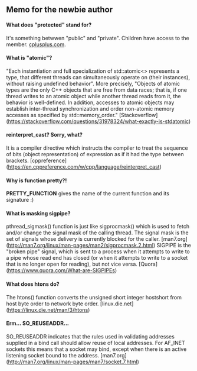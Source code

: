 ## Memo for the newbie author

#### What does "protected" stand for?

It's something betwwen "public" and "private". Children have access to the member. [cplusplus.com](http://www.cplusplus.com/forum/beginner/219643/).

#### What is "atomic"?

"Each instantiation and full specialization of std::atomic<> represents a type, that different threads can simultaneously operate on (their instances), without raising undefined behavior". More precisely, "Objects of atomic types are the only C++ objects that are free from data races; that is, if one thread writes to an atomic object while another thread reads from it, the behavior is well-defined. In addition, accesses to atomic objects may establish inter-thread synchronization and order non-atomic memory accesses as specified by std::memory_order." [Stackoverflow] (https://stackoverflow.com/questions/31978324/what-exactly-is-stdatomic)

#### reinterpret_cast? Sorry, what?

It is a compiler directive which instructs the compiler to treat the sequence of bits (object representation) of expression as if it had the type between brackets. [cppreference] (https://en.cppreference.com/w/cpp/language/reinterpret_cast)

#### Why is function pretty?!

__PRETTY_FUNCTION__ gives the name of the current function and its signature :)

#### What is masking sigpipe?

pthread_sigmask() function is just like sigprocmask() which is used to fetch and/or change the signal mask of the calling thread. The signal mask is the set of signals whose delivery is currently blocked for the caller. [man7.org] (http://man7.org/linux/man-pages/man2/sigprocmask.2.html) SIGPIPE is the "broken pipe" signal, which is sent to a process when it attempts to write to a pipe whose read end has closed (or when it attempts to write to a socket that is no longer open for reading), but not vice versa. [Quora] (https://www.quora.com/What-are-SIGPIPEs)

#### What does htons do?

The htons() function converts the unsigned short integer hostshort from host byte order to network byte order. [linux.die.net] (https://linux.die.net/man/3/htons)

#### Erm... SO_REUSEADDR...
SO_REUSEADDR indicates that the rules used in validating addresses supplied in a bind call should allow reuse of local addresses. For AF_INET sockets this means that a socket may bind, except when there is an active listening socket bound to the address. [man7.org] (http://man7.org/linux/man-pages/man7/socket.7.html)

